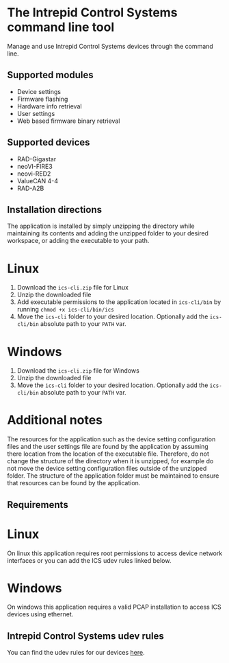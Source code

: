 # The Intrepid Control Systems command line tool
Manage and use Intrepid Control Systems devices through the command line.
## Supported modules
- Device settings
- Firmware flashing
- Hardware info retrieval
- User settings
- Web based firmware binary retrieval

## Supported devices
- RAD-Gigastar
- neoVI-FIRE3
- neovi-RED2
- ValueCAN 4-4
- RAD-A2B

## Installation directions
The application is installed by simply unzipping the directory while maintaining its contents and adding the unzipped folder to your desired workspace, or adding the executable to your path.

# Linux
1. Download the `ics-cli.zip` file for Linux
2. Unzip the downloaded file
3. Add executable permissions to the application located in `ics-cli/bin` by running `chmod +x ics-cli/bin/ics`
4. Move the `ics-cli` folder to your desired location. Optionally add the `ics-cli/bin` absolute path to your `PATH` var.

# Windows
1. Download the `ics-cli.zip` file for Windows
2. Unzip the downloaded file
3. Move the `ics-cli` folder to your desired location.  Optionally add the `ics-cli/bin` absolute path to your `PATH` var.

# Additional notes
The resources for the application such as the device setting configuration files and the user settings file are found by the application by assuming there location from the location of the
executable file. Therefore, do not change the structure of the directory when it is unzipped, for example do not move the device setting configuration files outside of the unzipped folder. The
structure of the application folder must be maintained to ensure that resources can be found by the application.

## Requirements
# Linux
On linux this application requires root permissions to access device network interfaces or you can add the ICS udev rules linked below.
# Windows
On windows this application requires a valid PCAP installation to access ICS devices using ethernet. 

## Intrepid Control Systems udev rules
You can find the udev rules for our devices [here](https://github.com/intrepidcs/libicsneo/blob/master/99-intrepidcs.rules).

